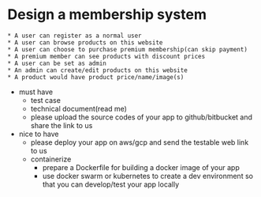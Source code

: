 # Design a membership system

    * A user can register as a normal user
    * A user can browse products on this website
    * A user can choose to purchase premium membership(can skip payment)
    * A premium member can see products with discount prices
    * A user can be set as admin
    * An admin can create/edit products on this website
    * A product would have product price/name/image(s)
* must have
    * test case
    * technical document(read me)
    * please upload the source codes of your app to github/bitbucket and share the link to us
* nice to have
    * please deploy your app on aws/gcp and send the testable web link to us
    * containerize
        * prepare a Dockerfile for building a docker image of your app
        * use docker swarm or kubernetes to create a dev environment so that you can develop/test your app locally
